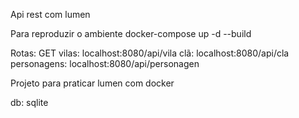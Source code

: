 Api rest com lumen 

Para reproduzir o ambiente
    docker-compose up -d --build
    
Rotas:
    GET
        vilas: localhost:8080/api/vila
        clã: localhost:8080/api/cla
        personagens: localhost:8080/api/personagen
        

Projeto para praticar lumen com docker

db: sqlite
